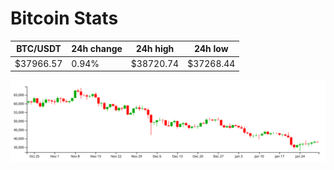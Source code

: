 # Bitcoin Stats

BTC/USDT|24h change|24h high|24h low|
|---|---|---|---|
|$37966.57|0.94%|$38720.74|$37268.44|

<img src="./chart.svg">
